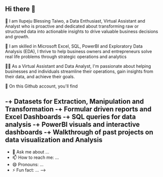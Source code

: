 ## Hi there 👋
🤗 I am Ilupeju Blessing Taiwo, a Data Enthusiast, Virtual Assistant and Analyst who is proactive and dedicated about transforming raw or structured data into actionable insights to drive valuable business decisions and growth.

🧮 I am skilled in Microsoft Excel, SQL, PowerBI and Exploratory Data Analysis  (EDA), I thrive to help business owners and entrepreneurs solve real life problems through strategic operations and analytics


👩‍💻 As a Virtual Assistant and Data Analyst, I'm passionate about helping businesses and individuals streamline their operations, gain insights from their data, and achieve their goals. 

🔗 On this Github account, you'll find

-+ Datasets for Extraction, Manipulation and Transformation 
-+ Formular driven reports and Excel Dashboards 
-+ SQL queries for data analysis 
-+ PowerBI visuals and interactive dashboards 
-+ Walkthrough of past projects on data visualization and Analysis
- 
- 💬 Ask me about ...
- 📫 How to reach me: ...
- 😄 Pronouns: ...
- ⚡ Fun fact: ...
-->

